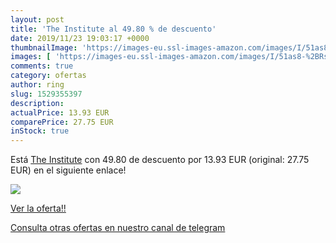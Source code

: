 ```yaml
---
layout: post
title: 'The Institute al 49.80 % de descuento'
date: 2019/11/23 19:03:17 +0000
thumbnailImage: 'https://images-eu.ssl-images-amazon.com/images/I/51as8-%2BRs1L._SL200_.jpg'
images: [ 'https://images-eu.ssl-images-amazon.com/images/I/51as8-%2BRs1L._SL200_.jpg' ]
comments: true
category: ofertas
author: ring
slug: 1529355397
description:
actualPrice: 13.93 EUR
comparePrice: 27.75 EUR
inStock: true
---
```


Está [The Institute](https://www.amazon.com/dp/1529355397/?tag=redken08-20) con 49.80 de descuento por 13.93 EUR (original: 27.75 EUR) en el siguiente enlace!

[![](https://images-eu.ssl-images-amazon.com/images/I/51as8-%2BRs1L._SL200_.jpg)](https://www.amazon.com/dp/1529355397/?tag=redken08-20)

[Ver la oferta!!](https://www.amazon.com/dp/1529355397/?tag=redken08-20)

[Consulta otras ofertas en nuestro canal de telegram](https://t.me/s/ofertas25)
